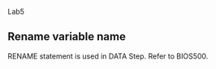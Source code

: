 Lab5

Rename variable name
--------------------

RENAME statement is used in DATA Step. Refer to BIOS500.



